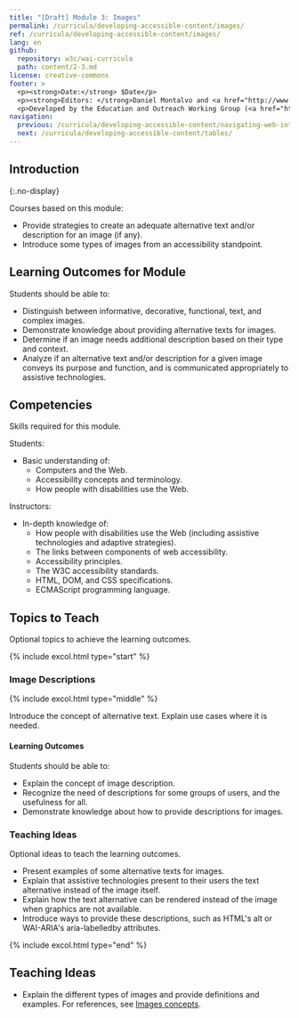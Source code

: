 ```yaml
---
title: "[Draft] Module 3: Images"
permalink: /curricula/developing-accessible-content/images/
ref: /curricula/developing-accessible-content/images/
lang: en
github:
  repository: w3c/wai-curricula
  path: content/2-3.md
license: creative-commons
footer: >
  <p><strong>Date:</strong> $Date</p>
  <p><strong>Editors: </strong>Daniel Montalvo and <a href="http://www.w3.org/People/shadi/">Shadi Abou-Zahra</a>. Contributors: <a href="https://www.w3.org/WAI/EO/EOWG-members">EOWG Participants</a>. </p>
  <p>Developed by the Education and Outreach Working Group (<a href="http://www.w3.org/WAI/EO/">EOWG</a>). Developed with support from the <a href="https://www.w3.org/WAI/about/projects/wai-guide/">WAI-Guide Project</a> funded by the European Commission (EC) under the Horizon 2020 program (Grant Agreement 822245).</p>
navigation:
  previous: /curricula/developing-accessible-content/navigating-web-interfaces/
  next: /curricula/developing-accessible-content/tables/
---
```


## Introduction
{:.no-display}

Courses based on this module:

* Provide strategies to create an adequate alternative text and/or description for an image (if any).
* Introduce some types of images from an accessibility standpoint.

## Learning Outcomes for Module

Students should be able to:

* Distinguish between informative, decorative, functional, text, and complex images.
* Demonstrate knowledge about providing alternative texts for images.
* Determine if an image needs additional description based on their type and context.
* Analyze if an alternative text and/or description for a given image conveys its purpose and function, and is communicated appropriately to assistive technologies.

## Competencies

Skills required for this module.

Students:

* Basic understanding of:
  * Computers and the Web.
  * Accessibility concepts and terminology.
  * How people with disabilities use the Web.

Instructors:

* In-depth knowledge of:
  * How people with disabilities use the Web (including assistive technologies and adaptive strategies).
  * The links between components of web accessibility.
  * Accessibility principles.  
  * The W3C accessibility standards.
  * HTML, DOM, and CSS specifications.
  * ECMAScript programming language.

## Topics to Teach

Optional topics to achieve the learning outcomes.

 {% include excol.html type="start" %}

### Image Descriptions

{% include excol.html type="middle" %}

Introduce the concept of alternative text. Explain use cases where it is needed.

#### Learning Outcomes

Students should be able to:

* Explain the concept of image description.
* Recognize the need of descriptions for some groups of users, and the usefulness for all.
* Demonstrate knowledge about how to provide descriptions for images.

### Teaching Ideas

Optional ideas to teach the learning outcomes.

* Present examples of some alternative texts for images.
* Explain that assistive technologies present to their users the text alternative instead of the image itself.
* Explain how the text alternative can be rendered instead of the image when graphics are not available.
* Introduce ways to provide these descriptions, such as HTML's alt or WAI-ARIA's aria-labelledby attributes. 

{% include excol.html type="end" %}


## Teaching Ideas

* Explain the different types of images and provide definitions and examples. For references, see [Images concepts](https://www.w3.org/WAI/tutorials/images/).
